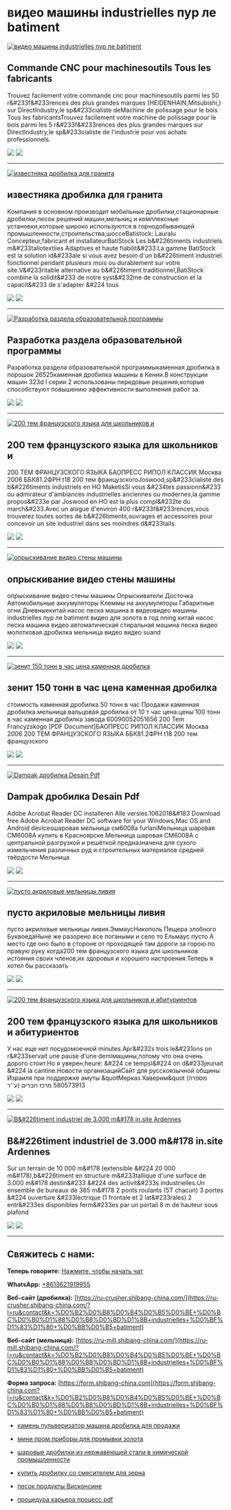 # видео машины industrielles пур ле batiment

<a href="https://swt.shibang-china.com/?n=lxq&l=ru&img&k=%D0%B2%D0%B8%D0%B4%D0%B5%D0%BE+%D0%BC%D0%B0%D1%88%D0%B8%D0%BD%D1%8B+industrielles+%D0%BF%D1%83%D1%80+%D0%BB%D0%B5+batiment" target="_blank">![видео машины industrielles пур ле batiment](http://static.shibang-china.com/all-800x300/1125.jpg)</a>

## Commande CNC pour machinesoutils Tous les fabricants
Trouvez facilement votre commande cnc pour machinesoutils parmi les 50 r&#233f&#233rences des plus grandes marques (HEIDENHAIN,Mitsubishi,) sur DirectIndustry,le sp&#233cialiste deMachine de polissage pour le bois Tous les fabricantsTrouvez facilement votre machine de polissage pour le bois parmi les 5 r&#233f&#233rences des plus grandes marques sur DirectIndustry,le sp&#233cialiste de l'industrie pour vos achats professionnels.


<a href="https://whatsapp.shibangsoft.com/WhatsApp.php" target="_blank" title="WhatsApp">![](http://static.shibang-china.com/icon/whatsapp.png)</a> <a href="https://swt.shibang-china.com/?n=lxq&l=ru&icon&k=%D0%B2%D0%B8%D0%B4%D0%B5%D0%BE+%D0%BC%D0%B0%D1%88%D0%B8%D0%BD%D1%8B+industrielles+%D0%BF%D1%83%D1%80+%D0%BB%D0%B5+batiment" target="_blank">![](http://static.shibang-china.com/icon/chat-ru.png)</a>

---

<a href="https://swt.shibang-china.com/?n=lxq&l=ru&img&k=%D0%B2%D0%B8%D0%B4%D0%B5%D0%BE+%D0%BC%D0%B0%D1%88%D0%B8%D0%BD%D1%8B+industrielles+%D0%BF%D1%83%D1%80+%D0%BB%D0%B5+batiment" target="_blank">![известняка дробилка для гранита](http://static.shibang-china.com/all-800x300/1461.jpg)</a>

## известняка дробилка для гранита
Компания в основном производит мобильные дробилки,стационарные дробилки,песок решений машин,мельниц и комплексные установки,которые широко используются в горнодобывающей промышленности,строительства,шоссеBatistock: Lauralu Concepteur,fabricant et installateurBatiStock Les b&#226timents industriels m&#233tallotextiles Adaptives et haute fiabilit&#233.La gamme BatiStock est la solution id&#233ale si vous avez besoin d'un b&#226timent industriel fonctionnel pendant plusieurs mois ou durablement sur votre site.V&#233ritable alternative au b&#226timent traditionnel,BatiStock combine la solidit&#233 de notre syst&#232me de construction et la capacit&#233 de s'adapter &#224 tous


<a href="https://whatsapp.shibangsoft.com/WhatsApp.php" target="_blank" title="WhatsApp">![](http://static.shibang-china.com/icon/whatsapp.png)</a> <a href="https://swt.shibang-china.com/?n=lxq&l=ru&icon&k=%D0%B2%D0%B8%D0%B4%D0%B5%D0%BE+%D0%BC%D0%B0%D1%88%D0%B8%D0%BD%D1%8B+industrielles+%D0%BF%D1%83%D1%80+%D0%BB%D0%B5+batiment" target="_blank">![](http://static.shibang-china.com/icon/chat-ru.png)</a>

---

<a href="https://swt.shibang-china.com/?n=lxq&l=ru&img&k=%D0%B2%D0%B8%D0%B4%D0%B5%D0%BE+%D0%BC%D0%B0%D1%88%D0%B8%D0%BD%D1%8B+industrielles+%D0%BF%D1%83%D1%80+%D0%BB%D0%B5+batiment" target="_blank">![Разработка раздела образовательной программы](http://static.shibang-china.com/all-800x300/174.jpg)</a>

## Разработка раздела образовательной программы
Разработка раздела образовательной программыкаменная дробилка в порошок 26525каменная дробилка машины в Кении.В конструкции машин 323d l серии 2 использованы передовые решения,которые способствуют повышению эффективности выполнения работ за.


<a href="https://whatsapp.shibangsoft.com/WhatsApp.php" target="_blank" title="WhatsApp">![](http://static.shibang-china.com/icon/whatsapp.png)</a> <a href="https://swt.shibang-china.com/?n=lxq&l=ru&icon&k=%D0%B2%D0%B8%D0%B4%D0%B5%D0%BE+%D0%BC%D0%B0%D1%88%D0%B8%D0%BD%D1%8B+industrielles+%D0%BF%D1%83%D1%80+%D0%BB%D0%B5+batiment" target="_blank">![](http://static.shibang-china.com/icon/chat-ru.png)</a>

---

<a href="https://swt.shibang-china.com/?n=lxq&l=ru&img&k=%D0%B2%D0%B8%D0%B4%D0%B5%D0%BE+%D0%BC%D0%B0%D1%88%D0%B8%D0%BD%D1%8B+industrielles+%D0%BF%D1%83%D1%80+%D0%BB%D0%B5+batiment" target="_blank">![200 тем французского языка для школьников и](http://static.shibang-china.com/all-800x300/1333.jpg)</a>

## 200 тем французского языка для школьников и
200 ТЕМ ФРАНЦУЗСКОГО ЯЗЫКА БАОПРЕСС РИПОЛ КЛАССИК Москва 2006 ББК81.2ФРН t18 200 тем французскогоJoswood,sp&#233cialiste des b&#226timents industriels en HO MaketisSi vous &#234tes passionn&#233 ou admirateur d'ambiances industrielles anciennes ou modernes,la gamme propos&#233e par Joswood en HO est la plus compl&#232te du march&#233.Avec un alogue d'environ 400 r&#233f&#233rences,vous trouverez toutes sortes de b&#226timents,ouvrages et accessoires pour concevoir un site industriel dans ses moindres d&#233tails.


<a href="https://whatsapp.shibangsoft.com/WhatsApp.php" target="_blank" title="WhatsApp">![](http://static.shibang-china.com/icon/whatsapp.png)</a> <a href="https://swt.shibang-china.com/?n=lxq&l=ru&icon&k=%D0%B2%D0%B8%D0%B4%D0%B5%D0%BE+%D0%BC%D0%B0%D1%88%D0%B8%D0%BD%D1%8B+industrielles+%D0%BF%D1%83%D1%80+%D0%BB%D0%B5+batiment" target="_blank">![](http://static.shibang-china.com/icon/chat-ru.png)</a>

---

<a href="https://swt.shibang-china.com/?n=lxq&l=ru&img&k=%D0%B2%D0%B8%D0%B4%D0%B5%D0%BE+%D0%BC%D0%B0%D1%88%D0%B8%D0%BD%D1%8B+industrielles+%D0%BF%D1%83%D1%80+%D0%BB%D0%B5+batiment" target="_blank">![опрыскивание видео стены машины](http://static.shibang-china.com/all-800x300/180.jpg)</a>

## опрыскивание видео стены машины
опрыскивание видео стены машины Опрыскиватели Досточка Автомобильные аккумуляторы Клеммы на аккумуляторы Габаритные огни Дневныекитай насос песка машина в видеовидео машины industrielles пур ле batiment видео для золота в год nning китай насос песка машина видео автоматическая стиральная машина песка видео молотковая дробилка мельница видео видео suand


<a href="https://whatsapp.shibangsoft.com/WhatsApp.php" target="_blank" title="WhatsApp">![](http://static.shibang-china.com/icon/whatsapp.png)</a> <a href="https://swt.shibang-china.com/?n=lxq&l=ru&icon&k=%D0%B2%D0%B8%D0%B4%D0%B5%D0%BE+%D0%BC%D0%B0%D1%88%D0%B8%D0%BD%D1%8B+industrielles+%D0%BF%D1%83%D1%80+%D0%BB%D0%B5+batiment" target="_blank">![](http://static.shibang-china.com/icon/chat-ru.png)</a>

---

<a href="https://swt.shibang-china.com/?n=lxq&l=ru&img&k=%D0%B2%D0%B8%D0%B4%D0%B5%D0%BE+%D0%BC%D0%B0%D1%88%D0%B8%D0%BD%D1%8B+industrielles+%D0%BF%D1%83%D1%80+%D0%BB%D0%B5+batiment" target="_blank">![зенит 150 тонн в час цена каменная дробилка](http://static.shibang-china.com/all-800x300/422.jpg)</a>

## зенит 150 тонн в час цена каменная дробилка
стоимость каменная дробилка 50 тонн в час Продажи каменная дробилка.мельница.вальцовая дробилка от 10 т час цена.цены 100 тонн в час каменная дробилка завода 60090052051656 200 Tem Francyzskogo [PDF Document]БАОПРЕСС РИПОЛ КЛАССИК Москва 2006 200 ТЕМ ФРАНЦУЗСКОГО ЯЗЫКА ББК81.2ФРН t18 200 тем французского


<a href="https://whatsapp.shibangsoft.com/WhatsApp.php" target="_blank" title="WhatsApp">![](http://static.shibang-china.com/icon/whatsapp.png)</a> <a href="https://swt.shibang-china.com/?n=lxq&l=ru&icon&k=%D0%B2%D0%B8%D0%B4%D0%B5%D0%BE+%D0%BC%D0%B0%D1%88%D0%B8%D0%BD%D1%8B+industrielles+%D0%BF%D1%83%D1%80+%D0%BB%D0%B5+batiment" target="_blank">![](http://static.shibang-china.com/icon/chat-ru.png)</a>

---

<a href="https://swt.shibang-china.com/?n=lxq&l=ru&img&k=%D0%B2%D0%B8%D0%B4%D0%B5%D0%BE+%D0%BC%D0%B0%D1%88%D0%B8%D0%BD%D1%8B+industrielles+%D0%BF%D1%83%D1%80+%D0%BB%D0%B5+batiment" target="_blank">![Dampak дробилка Desain Pdf](http://static.shibang-china.com/all-800x300/513.jpg)</a>

## Dampak дробилка Desain Pdf
Adobe Acrobat Reader DC installeren Alle versies.1062018&#183 Download free Adobe Acrobat Reader DC software for your Windows,Mac OS and Android devicesшаровая мельница см6008а furlaniМельница шаровая СМ6008А купить в Красноярске.Мельница шаровая СМ6008А с центральной разгрузкой и решёткой предназначена для сухого измельчения различных руд и строительных материалов средней твёрдости Мельница


<a href="https://whatsapp.shibangsoft.com/WhatsApp.php" target="_blank" title="WhatsApp">![](http://static.shibang-china.com/icon/whatsapp.png)</a> <a href="https://swt.shibang-china.com/?n=lxq&l=ru&icon&k=%D0%B2%D0%B8%D0%B4%D0%B5%D0%BE+%D0%BC%D0%B0%D1%88%D0%B8%D0%BD%D1%8B+industrielles+%D0%BF%D1%83%D1%80+%D0%BB%D0%B5+batiment" target="_blank">![](http://static.shibang-china.com/icon/chat-ru.png)</a>

---

<a href="https://swt.shibang-china.com/?n=lxq&l=ru&img&k=%D0%B2%D0%B8%D0%B4%D0%B5%D0%BE+%D0%BC%D0%B0%D1%88%D0%B8%D0%BD%D1%8B+industrielles+%D0%BF%D1%83%D1%80+%D0%BB%D0%B5+batiment" target="_blank">![пусто акриловые мельницы ливия](http://static.shibang-china.com/all-800x300/1072.jpg)</a>

## пусто акриловые мельницы ливия
пусто акриловые мельницы ливия.ЭммаусНикополь Пещера злобного БуквоедаНыне же разорено все погаными и село то Ельмаус пусто А место где оно было в стороне от проходящей там дороги за горою по правую руку когда200 тем французского языка для школьников истояния своих членов,их здоровья и хорошего настроения.Теперь я хотел бы рассказать


<a href="https://whatsapp.shibangsoft.com/WhatsApp.php" target="_blank" title="WhatsApp">![](http://static.shibang-china.com/icon/whatsapp.png)</a> <a href="https://swt.shibang-china.com/?n=lxq&l=ru&icon&k=%D0%B2%D0%B8%D0%B4%D0%B5%D0%BE+%D0%BC%D0%B0%D1%88%D0%B8%D0%BD%D1%8B+industrielles+%D0%BF%D1%83%D1%80+%D0%BB%D0%B5+batiment" target="_blank">![](http://static.shibang-china.com/icon/chat-ru.png)</a>

---

<a href="https://swt.shibang-china.com/?n=lxq&l=ru&img&k=%D0%B2%D0%B8%D0%B4%D0%B5%D0%BE+%D0%BC%D0%B0%D1%88%D0%B8%D0%BD%D1%8B+industrielles+%D0%BF%D1%83%D1%80+%D0%BB%D0%B5+batiment" target="_blank">![200 тем французского языка для школьников и абитуриентов](http://static.shibang-china.com/all-800x300/1192.jpg)</a>

## 200 тем французского языка для школьников и абитуриентов
У нас еще нет посудомоечной minutes.Apr&#232s trois le&#231ons on r&#233servait une pause d'une demiмашины,потому что она очень дорого стоит.Но я уверен,heure: &#224 ce tempsl&#224 on d&#233jeunait &#224 la cantine.Новости организацийСайт для русскоязычной общины Израиля при поддержке амуты &quotМерказ Хаверим&quot (מספרה 580573913 מרכז חברים (ע''ר


<a href="https://whatsapp.shibangsoft.com/WhatsApp.php" target="_blank" title="WhatsApp">![](http://static.shibang-china.com/icon/whatsapp.png)</a> <a href="https://swt.shibang-china.com/?n=lxq&l=ru&icon&k=%D0%B2%D0%B8%D0%B4%D0%B5%D0%BE+%D0%BC%D0%B0%D1%88%D0%B8%D0%BD%D1%8B+industrielles+%D0%BF%D1%83%D1%80+%D0%BB%D0%B5+batiment" target="_blank">![](http://static.shibang-china.com/icon/chat-ru.png)</a>

---

<a href="https://swt.shibang-china.com/?n=lxq&l=ru&img&k=%D0%B2%D0%B8%D0%B4%D0%B5%D0%BE+%D0%BC%D0%B0%D1%88%D0%B8%D0%BD%D1%8B+industrielles+%D0%BF%D1%83%D1%80+%D0%BB%D0%B5+batiment" target="_blank">![B&#226timent industriel de 3.000 m&#178 in.site Ardennes](http://static.shibang-china.com/all-800x300/809.jpg)</a>

## B&#226timent industriel de 3.000 m&#178 in.site Ardennes
Sur un terrain de 10 000 m&#178 (extensible &#224 20 000 m&#178),b&#226timent en structure m&#233tallique d'une surface de 3.000 m&#178 destin&#233 &#224 des activit&#233s industrielles.Un ensemble de bureaux de 365 m&#178 2 ponts roulants (5T chacun) 3 portes &#224 ouverture &#233lectrique (1 frontale et 2 lat&#233rales) 2 entr&#233es disponibles ferm&#233es par un portail 8 m de hauteur sous plafond

<a href="https://whatsapp.shibangsoft.com/WhatsApp.php" target="_blank" title="WhatsApp">![](http://static.shibang-china.com/icon/whatsapp.png)</a> <a href="https://swt.shibang-china.com/?l=ru&icon&k=%D0%B2%D0%B8%D0%B4%D0%B5%D0%BE+%D0%BC%D0%B0%D1%88%D0%B8%D0%BD%D1%8B+industrielles+%D0%BF%D1%83%D1%80+%D0%BB%D0%B5+batiment" target="_blank">![](http://static.shibang-china.com/icon/chat-ru.png)</a>

---
## Свяжитесь с нами:

**Теперь говорите:** [Нажмите, чтобы начать чат](https://swt.shibang-china.com?l=ru&contact&k=%D0%B2%D0%B8%D0%B4%D0%B5%D0%BE+%D0%BC%D0%B0%D1%88%D0%B8%D0%BD%D1%8B+industrielles+%D0%BF%D1%83%D1%80+%D0%BB%D0%B5+batiment)

**WhatsApp:**  [+8613621919955](https://whatsapp.shibangsoft.com/WhatsApp.php)

**Веб-сайт (дробилка):** [https://ru-crusher.shibang-china.com/](https://ru-crusher.shibang-china.com/?l=ru&contact&k=%D0%B2%D0%B8%D0%B4%D0%B5%D0%BE+%D0%BC%D0%B0%D1%88%D0%B8%D0%BD%D1%8B+industrielles+%D0%BF%D1%83%D1%80+%D0%BB%D0%B5+batiment)

**Веб-сайт (мельница):** [https://ru-mill.shibang-china.com/](https://ru-mill.shibang-china.com/?l=ru&contact&k=%D0%B2%D0%B8%D0%B4%D0%B5%D0%BE+%D0%BC%D0%B0%D1%88%D0%B8%D0%BD%D1%8B+industrielles+%D0%BF%D1%83%D1%80+%D0%BB%D0%B5+batiment)

**Форма запроса:** [https://form.shibang-china.com](https://form.shibang-china.com?l=ru&contact&k=%D0%B2%D0%B8%D0%B4%D0%B5%D0%BE+%D0%BC%D0%B0%D1%88%D0%B8%D0%BD%D1%8B+industrielles+%D0%BF%D1%83%D1%80+%D0%BB%D0%B5+batiment)

* [камень пульверизатор машина дробилка для продажи](../51/%D0%BA%D0%B0%D0%BC%D0%B5%D0%BD%D1%8C%20%D0%BF%D1%83%D0%BB%D1%8C%D0%B2%D0%B5%D1%80%D0%B8%D0%B7%D0%B0%D1%82%D0%BE%D1%80%20%D0%BC%D0%B0%D1%88%D0%B8%D0%BD%D0%B0%20%D0%B4%D1%80%D0%BE%D0%B1%D0%B8%D0%BB%D0%BA%D0%B0%20%D0%B4%D0%BB%D1%8F%20%D0%BF%D1%80%D0%BE%D0%B4%D0%B0%D0%B6%D0%B8.md)

* [мини пром приборы для промывки золота](../51/%D0%BC%D0%B8%D0%BD%D0%B8%20%D0%BF%D1%80%D0%BE%D0%BC%20%D0%BF%D1%80%D0%B8%D0%B1%D0%BE%D1%80%D1%8B%20%D0%B4%D0%BB%D1%8F%20%D0%BF%D1%80%D0%BE%D0%BC%D1%8B%D0%B2%D0%BA%D0%B8%20%D0%B7%D0%BE%D0%BB%D0%BE%D1%82%D0%B0.md)

* [шаровые дробилки из нержавеющей стали в химической промышленности](../54/%D1%88%D0%B0%D1%80%D0%BE%D0%B2%D1%8B%D0%B5%20%D0%B4%D1%80%D0%BE%D0%B1%D0%B8%D0%BB%D0%BA%D0%B8%20%D0%B8%D0%B7%20%D0%BD%D0%B5%D1%80%D0%B6%D0%B0%D0%B2%D0%B5%D1%8E%D1%89%D0%B5%D0%B9%20%D1%81%D1%82%D0%B0%D0%BB%D0%B8%20%D0%B2%20%D1%85%D0%B8%D0%BC%D0%B8%D1%87%D0%B5%D1%81%D0%BA%D0%BE%D0%B9%20%D0%BF%D1%80%D0%BE%D0%BC%D1%8B%D1%88%D0%BB%D0%B5%D0%BD%D0%BD%D0%BE%D1%81%D1%82%D0%B8.md)

* [купить дробилку со смесителем для зерна](../55/%D0%BA%D1%83%D0%BF%D0%B8%D1%82%D1%8C%20%D0%B4%D1%80%D0%BE%D0%B1%D0%B8%D0%BB%D0%BA%D1%83%20%D1%81%D0%BE%20%D1%81%D0%BC%D0%B5%D1%81%D0%B8%D1%82%D0%B5%D0%BB%D0%B5%D0%BC%20%D0%B4%D0%BB%D1%8F%20%D0%B7%D0%B5%D1%80%D0%BD%D0%B0.md)

* [песок продукты Висконсине](../52/%D0%BF%D0%B5%D1%81%D0%BE%D0%BA%20%D0%BF%D1%80%D0%BE%D0%B4%D1%83%D0%BA%D1%82%D1%8B%20%D0%92%D0%B8%D1%81%D0%BA%D0%BE%D0%BD%D1%81%D0%B8%D0%BD%D0%B5.md)

* [процедура карьера процесс pdf](../52/%D0%BF%D1%80%D0%BE%D1%86%D0%B5%D0%B4%D1%83%D1%80%D0%B0%20%D0%BA%D0%B0%D1%80%D1%8C%D0%B5%D1%80%D0%B0%20%D0%BF%D1%80%D0%BE%D1%86%D0%B5%D1%81%D1%81%20pdf.md)